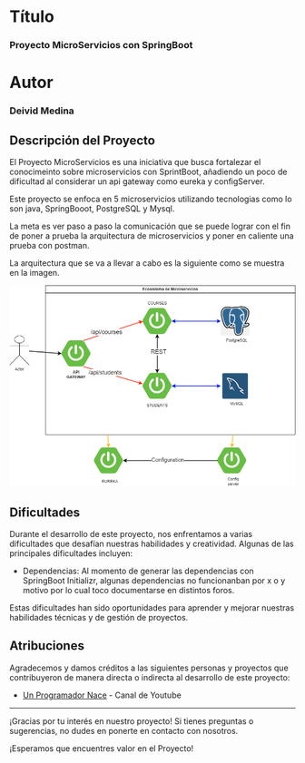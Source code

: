 # Título

### Proyecto MicroServicios con SpringBoot

# Autor

### Deivid Medina

## Descripción del Proyecto

El Proyecto MicroServicios es una iniciativa que busca fortalezar el conocimeinto
sobre microservicios con SprintBoot, añadiendo un poco de dificultad al considerar un 
api gateway como eureka y configServer. 

Este proyecto se enfoca en 5 microservicios utilizando tecnologias
como lo son java, SpringBooot, PostgreSQL y Mysql.

La meta es ver paso a paso la comunicación que se puede lograr con el fin de poner a prueba
la arquitectura de microservicios y poner en caliente una prueba con postman.

La arquitectura que se va a llevar a cabo es la siguiente como se muestra en la imagen.

![This is an alt text.](MircroServicios_SpringBoot.png "Arquitectura de MicroServicios.")

## Dificultades
Durante el desarrollo de este proyecto, nos enfrentamos a varias dificultades que desafían nuestras habilidades y creatividad. Algunas de las principales dificultades incluyen:

- Dependencias: Al momento de generar las dependencias con SpringBoot Initializr, algunas dependencias no funcionanban por x o y motivo por lo cual toco documentarse en distintos foros.


Estas dificultades han sido oportunidades para aprender y mejorar nuestras habilidades técnicas y de gestión de proyectos.

## Atribuciones
Agradecemos y damos créditos a las siguientes personas y proyectos que contribuyeron de manera directa o indirecta al desarrollo de este proyecto:

-  [Un Programador Nace](https://www.youtube.com/@unprogramadornace) - Canal de Youtube
--- 

¡Gracias por tu interés en nuestro proyecto! Si tienes preguntas o sugerencias, no dudes en
ponerte en contacto con nosotros. 

¡Esperamos que encuentres valor en el Proyecto!
